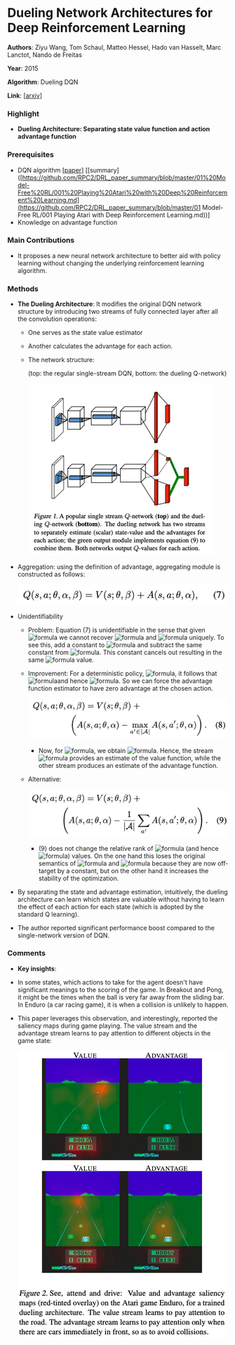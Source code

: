 # Dueling Network Architectures for Deep Reinforcement Learning

**Authors**: Ziyu Wang, Tom Schaul, Matteo Hessel, Hado van Hasselt, Marc Lanctot, Nando de Freitas

**Year**: 2015

**Algorithm**: Dueling DQN

**Link**: [[arxiv](https://arxiv.org/abs/1511.06581)]

### Highlight

- **Dueling Architecture: Separating state value function and action advantage function**

### Prerequisites

- DQN algorithm [[paper](https://www.cs.toronto.edu/~vmnih/docs/dqn.pdf)] [[summary]([https://github.com/RPC2/DRL_paper_summary/blob/master/01%20Model-Free%20RL/001%20Playing%20Atari%20with%20Deep%20Reinforcement%20Learning.md](https://github.com/RPC2/DRL_paper_summary/blob/master/01 Model-Free RL/001 Playing Atari with Deep Reinforcement Learning.md))]
- Knowledge on advantage function

### Main Contributions

- It proposes a new neural network architecture to better aid with policy learning without changing the underlying reinforcement learning algorithm.

### Methods

- **The Dueling Architecture**: It modifies the original DQN network structure by introducing two streams of fully connected layer after all the convolution operations: 

  - One serves as the state value estimator

  - Another calculates the advantage for each action.

  - The network structure:

    (top: the regular single-stream DQN, bottom: the dueling Q-network)

    ![algo](../imgs/003_1.png)

- Aggregation: using the definition of advantage, aggregating module is constructed as follows:

  ![003-4](../imgs/003_4.png)

- Unidentifiability

  - Problem: Equation (7) is unidentifiable in the sense that given <img src="https://latex.codecogs.com/svg.latex?\large&space;Q" title="formula"/> we cannot recover <img src="https://latex.codecogs.com/svg.latex?\large&space;V" title="formula" /> and <img src="https://latex.codecogs.com/svg.latex?\large&space;A" title="formula" /> uniquely. To see this, add a constant to <img src="https://latex.codecogs.com/svg.latex?\large&space;V(s;\theta,\beta)" title="formula" /> and subtract the same constant from <img src="https://latex.codecogs.com/svg.latex?\large&space;A(s,a;\theta,\alpha)" title="formula" />. This constant cancels out resulting in the same <img src="https://latex.codecogs.com/svg.latex?\large&space;Q" title="formula" /> value.
  - Improvement: For a deterministic policy, <img src="https://latex.codecogs.com/svg.latex?\large&space;a^{*}=\arg{\max}_{a{′}\in A} Q(s,a')" title="formula" />, it follows
    that <img src="https://latex.codecogs.com/svg.latex?\large&space;Q(s, a^{∗})=V(s)" title="formula" />and hence <img src="https://latex.codecogs.com/svg.latex?\large&space;A(s,a^{∗})=0" title="formula" />. So we can force the advantage function estimator to have zero advantage at the chosen action.
    
    ![003-4](../imgs/003_5.png)
    
    - Now, for <img src="https://latex.codecogs.com/svg.latex?\large&space;a^{*}=\arg\max_{a'\in A}Q(s,a';\theta,\alpha,\beta)=\arg\max_{a'\inA} A(s,a';\theta,\alpha)" title="formula" />, we obtain <img src="https://latex.codecogs.com/svg.latex?\large&space;Q(s, a^{∗}; \theta, \alpha, \beta) = V (s; \theta, \beta)" title="formula" />. Hence, the stream <img src="https://latex.codecogs.com/svg.latex?\large&space; V (s; \theta, \beta)" title="formula" /> provides an estimate of the value function, while the other stream produces an estimate of the advantage function.
  - Alternative:
    
    ![003-5](../imgs/003_6.png)
    
    - (9) does not change the relative rank of <img src="https://latex.codecogs.com/svg.latex?\large&space; A" title="formula" /> (and hence <img src="https://latex.codecogs.com/svg.latex?\large&space; Q" title="formula" />) values. On the one hand this loses the original semantics of <img src="https://latex.codecogs.com/svg.latex?\large&space; V" title="formula" /> and <img src="https://latex.codecogs.com/svg.latex?\large&space; A" title="formula" /> because they are now off-target by a constant, but on the other hand it increases the stability of the optimization.

- By separating the state and advantage estimation, intuitively, the dueling architecture can learn which states are valuable without having to learn the effect of each action for each state (which is adopted by the standard Q learning).

- The author reported significant performance boost compared to the single-network version of DQN.

### Comments

- **Key insights**: 
  
- In some states, which actions to take for the agent doesn't have significant meanings to the scoring of the game. In Breakout and Pong, it might be the times when the ball is very far away from the sliding bar. In Enduro (a car racing game), it is when a collision is unlikely to happen. 
  
- This paper leverages this observation, and interestingly, reported the saliency maps during game playing. The value stream and the advantage stream learns to pay attention to different objects in the game state:

  ![algo](../imgs/003_3.png)